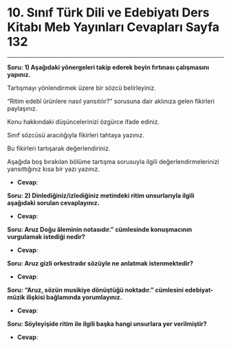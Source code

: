 # 10. Sınıf Türk Dili ve Edebiyatı Ders Kitabı Meb Yayınları Cevapları Sayfa 132

---

**Soru: 1) Aşağıdaki yönergeleri takip ederek beyin fırtınası çalışmasını yapınız.**

Tartışmayı yönlendirmek üzere bir sözcü belirleyiniz.

 “Ritim edebî ürünlere nasıl yansıtılır?” sorusuna dair aklınıza gelen fikirleri paylaşınız.

 Konu hakkındaki düşüncelerinizi özgürce ifade ediniz.

 Sınıf sözcüsü aracılığıyla fikirleri tahtaya yazınız.

 Bu fikirleri tartışarak değerlendiriniz.

 Aşağıda boş bırakılan bölüme tartışma sorusuyla ilgili değerlendirmelerinizi yansıttığınız kısa bir yazı yazınız.

-   **Cevap**:

**Soru: 2) Dinlediğiniz/izlediğiniz metindeki ritim unsurlarıyla ilgili aşağıdaki sorulan cevaplayınız.**

-   **Cevap**:

**Soru: Aruz Doğu âleminin notasıdır.” cümlesinde konuşmacının vurgulamak istediği nedir?**

-   **Cevap**:

**Soru: Aruz gizli orkestradır sözüyle ne anlatmak istenmektedir?**

-   **Cevap**:

**Soru: “Aruz, sözün musikiye dönüştüğü noktadır.” cümlesini edebiyat-müzik ilişkisi bağlamında yorumlayınız.**

-   **Cevap**:

**Soru: Söyleyişide ritim ile ilgili başka hangi unsurlara yer verilmiştir?**

-   **Cevap**: